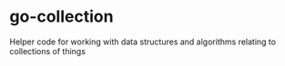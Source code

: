 # go-collection
Helper code for working with data structures and algorithms relating to collections of things
